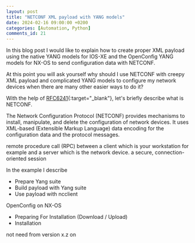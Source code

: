 ```yaml
---
layout: post
title: "NETCONF XML payload with YANG models"
date: 2024-02-16 09:00:00 +0200
categories: [Automation, Python]
comments_id: 21
---
```


In this blog post I would like to explain how to create proper XML payload using the native YANG models for IOS-XE and the OpenConfig YANG models for NX-OS to send configuration data with NETCONF.

At this point you will ask yourself why should I use NETCONF with creepy XML payload and complicated YANG models to configure my network devices when there are many other easier ways to do it?

With the help of [RFC6241](https://datatracker.ietf.org/doc/html/rfc6241){:target="_blank"}, let's briefly describe what is NETCONF.

The Network Configuration Protocol (NETCONF) provides mechanisms to install, manipulate, and delete the configuration of network devices. It uses XML-based (Extensible Markup Language) data encoding for the configuration data and the protocol messages.

   remote procedure call (RPC) between a client which is your workstation for example and a server which is the network device. a secure, connection-oriented session



In the example I describe 

- Prepare Yang suite
- Build payload with Yang suite
- Use payload with ncclient

OpenConfig on NX-OS

- Preparing For Installation (Download / Upload)
- Installation

not need from version x.z on
